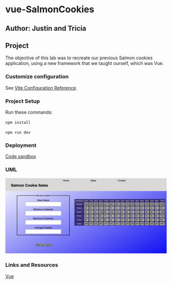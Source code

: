 # vue-SalmonCookies

## Author: Justin and Tricia

## Project

The objective of this lab was to recreate our previous Salmon cookies application, using a new framework that we taught ourself, which was Vue.

### Customize configuration

See [Vite Configuration Reference](https://vitejs.dev/config/).

### Project Setup

Run these commands:

`npm install`

`npm run dev`

### Deployment

[Code sandbox](https://jqpn3f-5173.csb.app/)

### UML

![UML - Salmon Cookies](src/assets/UML-Salmon-cookies.png)

### Links and Resources

[Vue](https://vuejs.org/guide/introduction.html)
